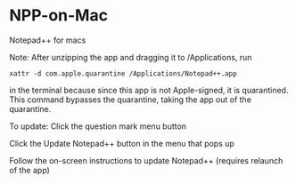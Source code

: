 # NPP-on-Mac
Notepad++ for macs

Note:
After unzipping the app and dragging it to /Applications, run 
```
xattr -d com.apple.quarantine /Applications/Notepad++.app
```
in the terminal because since this app is not Apple-signed, it is quarantined. This command bypasses the quarantine, taking the app out of the quarantine.

To update:
Click the question mark menu button

Click the Update Notepad++ button in the menu that pops up

Follow the on-screen instructions to update Notepad++ (requires relaunch of the app)